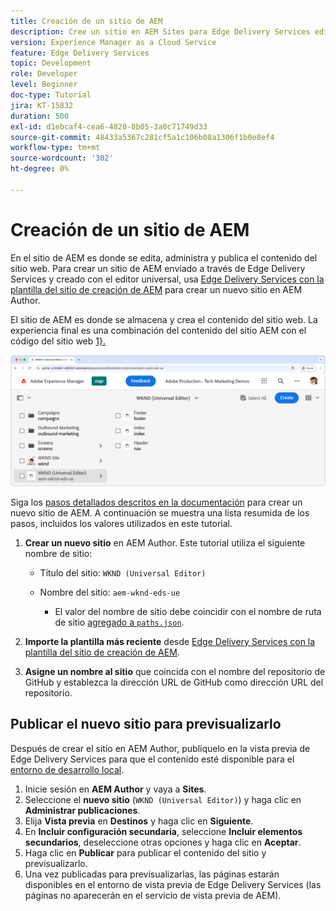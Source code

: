 ```yaml
---
title: Creación de un sitio de AEM
description: Cree un sitio en AEM Sites para Edge Delivery Services editable con el editor universal.
version: Experience Manager as a Cloud Service
feature: Edge Delivery Services
topic: Development
role: Developer
level: Beginner
doc-type: Tutorial
jira: KT-15832
duration: 500
exl-id: d1ebcaf4-cea6-4820-8b05-3a0c71749d33
source-git-commit: 48433a5367c281cf5a1c106b08a1306f1b0e8ef4
workflow-type: tm+mt
source-wordcount: '302'
ht-degree: 0%

---
```


# Creación de un sitio de AEM

En el sitio de AEM es donde se edita, administra y publica el contenido del sitio web. Para crear un sitio de AEM enviado a través de Edge Delivery Services y creado con el editor universal, usa [Edge Delivery Services con la plantilla del sitio de creación de AEM](https://github.com/adobe-rnd/aem-boilerplate-xwalk/releases) para crear un nuevo sitio en AEM Author.

El sitio de AEM es donde se almacena y crea el contenido del sitio web. La experiencia final es una combinación del contenido del sitio AEM con el código del sitio web [1&rbrace;.](./1-new-code-project.md)

![Nuevo sitio de AEM para Edge Delivery Services y el editor universal](./assets/2-new-aem-site/new-site.png)

Siga los [pasos detallados descritos en la documentación](https://experienceleague.adobe.com/en/docs/experience-manager-cloud-service/content/edge-delivery/wysiwyg-authoring/edge-dev-getting-started#create-aem-site) para crear un nuevo sitio de AEM.  A continuación se muestra una lista resumida de los pasos, incluidos los valores utilizados en este tutorial.
1. **Crear un nuevo sitio** en AEM Author. Este tutorial utiliza el siguiente nombre de sitio:
   * Título del sitio: `WKND (Universal Editor)`
   * Nombre del sitio: `aem-wknd-eds-ue`

      * El valor del nombre de sitio debe coincidir con el nombre de ruta de sitio [agregado a `paths.json`](https://experienceleague.adobe.com/en/docs/experience-manager-cloud-service/content/edge-delivery/wysiwyg-authoring/path-mapping).

2. **Importe la plantilla más reciente** desde [Edge Delivery Services con la plantilla del sitio de creación de AEM](https://github.com/adobe-rnd/aem-boilerplate-xwalk/releases).
3. **Asigne un nombre al sitio** que coincida con el nombre del repositorio de GitHub y establezca la dirección URL de GitHub como dirección URL del repositorio.

## Publicar el nuevo sitio para previsualizarlo

Después de crear el sitio en AEM Author, publíquelo en la vista previa de Edge Delivery Services para que el contenido esté disponible para el [entorno de desarrollo local](./3-local-development-environment.md).

1. Inicie sesión en **AEM Author** y vaya a **Sites**.
2. Seleccione el **nuevo sitio** (`WKND (Universal Editor)`) y haga clic en **Administrar publicaciones**.
3. Elija **Vista previa** en **Destinos** y haga clic en **Siguiente**.
4. En **Incluir configuración secundaria**, seleccione **Incluir elementos secundarios**, deseleccione otras opciones y haga clic en **Aceptar**.
5. Haga clic en **Publicar** para publicar el contenido del sitio y previsualizarlo.
6. Una vez publicadas para previsualizarlas, las páginas estarán disponibles en el entorno de vista previa de Edge Delivery Services (las páginas no aparecerán en el servicio de vista previa de AEM).
